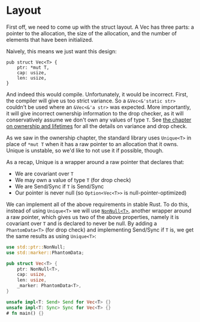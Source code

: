 # Layout

First off, we need to come up with the struct layout. A Vec has three parts:
a pointer to the allocation, the size of the allocation, and the number of
elements that have been initialized.

Naively, this means we just want this design:

<!-- ignore: simplified code -->
```rust,ignore
pub struct Vec<T> {
    ptr: *mut T,
    cap: usize,
    len: usize,
}
```

And indeed this would compile. Unfortunately, it would be incorrect. First, the
compiler will give us too strict variance. So a `&Vec<&'static str>`
couldn't be used where an `&Vec<&'a str>` was expected. More importantly, it
will give incorrect ownership information to the drop checker, as it will
conservatively assume we don't own any values of type `T`. See [the chapter
on ownership and lifetimes][ownership] for all the details on variance and
drop check.

As we saw in the ownership chapter, the standard library uses `Unique<T>` in place of
`*mut T` when it has a raw pointer to an allocation that it owns. Unique is unstable,
so we'd like to not use it if possible, though.

As a recap, Unique is a wrapper around a raw pointer that declares that:

* We are covariant over `T`
* We may own a value of type `T` (for drop check)
* We are Send/Sync if `T` is Send/Sync
* Our pointer is never null (so `Option<Vec<T>>` is null-pointer-optimized)

We can implement all of the above requirements in stable Rust. To do this, instead
of using `Unique<T>` we will use [`NonNull<T>`][NonNull], another wrapper around a
raw pointer, which gives us two of the above properties, namely it is covariant
over `T` and is declared to never be null. By adding a `PhantomData<T>` (for drop
check) and implementing Send/Sync if `T` is, we get the same results as using
`Unique<T>`:

```rust
use std::ptr::NonNull;
use std::marker::PhantomData;

pub struct Vec<T> {
    ptr: NonNull<T>,
    cap: usize,
    len: usize,
    _marker: PhantomData<T>,
}

unsafe impl<T: Send> Send for Vec<T> {}
unsafe impl<T: Sync> Sync for Vec<T> {}
# fn main() {}
```

[ownership]: ../ownership.html
[NonNull]: ../../std/ptr/struct.NonNull.html
